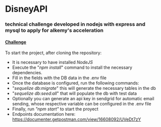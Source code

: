 # DisneyAPI
### technical challenge developed in nodejs with express and mysql to apply for alkemy's acceleration
[pdf]:./Challenge_Backend_Node.pdf
#### [Challenge][pdf]

To start the project, after cloning the repository:

- It is necessary to have installed *NodeJS*
- Execute the "*npm install*" command to install the necessary dependencies.
- Fill in the fields with the DB data in the .env file
- Once the database is configured, run the following commands:
- "*sequelize db:migrate*" this will generate the necessary tables in the db
- "*sequelize db:seed:all*" that will populate the db with test data
- Optionally you can generate an api key in sendgrid for automatic email sending, whose respective variable can be configured in the .env file
- Finally, run *"npm start"* to start the proyect
- Endpoints documentation here: https://documenter.getpostman.com/view/16608092/UVeDt7zY
